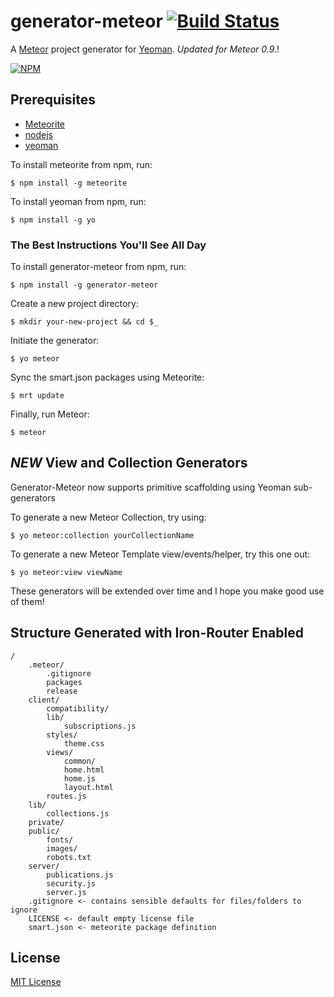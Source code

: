 # generator-meteor [![Build Status](https://secure.travis-ci.org/Pent/generator-meteor.png?branch=master)](https://travis-ci.org/Pent/generator-meteor)

A [Meteor](http://meteor.com) project generator for [Yeoman](http://yeoman.io).
*Updated for Meteor 0.9.*!

[![NPM](https://nodei.co/npm/generator-meteor.png)](https://nodei.co/npm/generator-meteor/)

## Prerequisites
* [Meteorite](https://github.com/oortcloud/meteorite)
* [nodejs](http://nodejs.com)
* [yeoman](http://yeoman.io)

To install meteorite from npm, run:

```
$ npm install -g meteorite
```

To install yeoman from npm, run:

```
$ npm install -g yo
```

### The Best Instructions You'll See All Day

To install generator-meteor from npm, run:

```
$ npm install -g generator-meteor
```

Create a new project directory:

```
$ mkdir your-new-project && cd $_
```

Initiate the generator:

```
$ yo meteor
```

Sync the smart.json packages using Meteorite:

```
$ mrt update
```

Finally, run Meteor:

```
$ meteor
```

## *NEW* View and Collection Generators
Generator-Meteor now supports primitive scaffolding using Yeoman sub-generators

To generate a new Meteor Collection, try using:

```
$ yo meteor:collection yourCollectionName
```

To generate a new Meteor Template view/events/helper, try this one out:

```
$ yo meteor:view viewName
```

These generators will be extended over time and I hope you make good use of them!

## Structure Generated with Iron-Router Enabled
```
/
    .meteor/
        .gitignore
        packages
        release
    client/
        compatibility/
        lib/
            subscriptions.js
        styles/
            theme.css
        views/
            common/
            home.html
            home.js
            layout.html
        routes.js
    lib/
        collections.js
    private/
    public/
        fonts/
        images/
        robots.txt
    server/
        publications.js
        security.js
        server.js
    .gitignore <- contains sensible defaults for files/folders to ignore
    LICENSE <- default empty license file
    smart.json <- meteorite package definition
```

## License

[MIT License](http://en.wikipedia.org/wiki/MIT_License)
